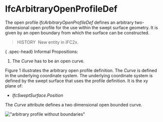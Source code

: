 IfcArbitraryOpenProfileDef
==========================

The open profile _IfcArbitraryOpenProfileDef_ defines an arbitrary two-dimensional open profile for the use within the swept surface geometry. It is given by an open boundary from which the surface can be constructed.

> HISTORY&nbsp; New entity in IFC2x.

{ .spec-head}
Informal Propositions:

1. The _Curve_ has to be an open curve.

Figure 1 illustrates the arbitrary open profile definition. The _Curve_ is defined in the underlying coordinate system. The underlying coordinate system is defined by the swept surface that uses the profile definition. It is the xy plane of:

* _IfcSweptSurface.Position_

The _Curve_ attribute defines a two dimensional open bounded curve.

!["arbitrary profile without boundaries"](../../../../../../figures/ifcarbitraryprofiledef-layout3.gif "Figure 1 &mdash; Arbitrary open profile")

